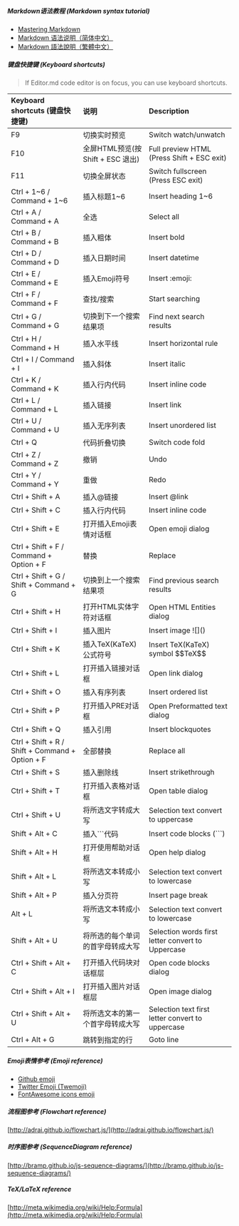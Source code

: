 ##### Markdown语法教程 (Markdown syntax tutorial)

- [Mastering Markdown](https://guides.github.com/features/mastering-markdown/ "Mastering Markdown")
- [Markdown 语法说明（简体中文）](https://markdown.p2hp.com/basic-syntax/ "Markdown 语法说明（简体中文）")
- [Markdown 語法說明（繁體中文）](http://markdown.tw/ "Markdown 語法說明（繁體中文）")

##### 键盘快捷键 (Keyboard shortcuts)

> If Editor.md code editor is on focus, you can use keyboard shortcuts.

| Keyboard shortcuts (键盘快捷键)                      | 说明                         | Description                                       |
|:------------------------------------------------|:---------------------------|:--------------------------------------------------|
| F9                                              | 切换实时预览                     | Switch watch/unwatch                              |
| F10                                             | 全屏HTML预览(按 Shift + ESC 退出) | Full preview HTML (Press Shift + ESC exit)        |
| F11                                             | 切换全屏状态                     | Switch fullscreen (Press ESC exit)                |
| Ctrl + 1~6 / Command + 1~6                      | 插入标题1~6                    | Insert heading 1~6                                |
| Ctrl + A / Command + A                          | 全选                         | Select all                                        |
| Ctrl + B / Command + B                          | 插入粗体                       | Insert bold                                       |
| Ctrl + D / Command + D                          | 插入日期时间                     | Insert datetime                                   |
| Ctrl + E / Command + E                          | 插入Emoji符号                  | Insert &#58;emoji&#58;                            |
| Ctrl + F / Command + F                          | 查找/搜索                      | Start searching                                   |
| Ctrl + G / Command + G                          | 切换到下一个搜索结果项                | Find next search results                          |
| Ctrl + H / Command + H                          | 插入水平线                      | Insert horizontal rule                            |
| Ctrl + I / Command + I                          | 插入斜体                       | Insert italic                                     |
| Ctrl + K / Command + K                          | 插入行内代码                     | Insert inline code                                |
| Ctrl + L / Command + L                          | 插入链接                       | Insert link                                       |
| Ctrl + U / Command + U                          | 插入无序列表                     | Insert unordered list                             |
| Ctrl + Q                                        | 代码折叠切换                     | Switch code fold                                  |
| Ctrl + Z / Command + Z                          | 撤销                         | Undo                                              |
| Ctrl + Y / Command + Y                          | 重做                         | Redo                                              |
| Ctrl + Shift + A                                | 插入@链接                      | Insert &#64;link                                  |
| Ctrl + Shift + C                                | 插入行内代码                     | Insert inline code                                |
| Ctrl + Shift + E                                | 打开插入Emoji表情对话框             | Open emoji dialog                                 |
| Ctrl + Shift + F / Command + Option + F         | 替换                         | Replace                                           |
| Ctrl + Shift + G / Shift + Command + G          | 切换到上一个搜索结果项                | Find previous search results                      |
| Ctrl + Shift + H                                | 打开HTML实体字符对话框              | Open HTML Entities dialog                         |
| Ctrl + Shift + I                                | 插入图片                       | Insert image &#33;[]&#40;&#41;                    |
| Ctrl + Shift + K                                | 插入TeX(KaTeX)公式符号           | Insert TeX(KaTeX) symbol &#36;&#36;TeX&#36;&#36;  |
| Ctrl + Shift + L                                | 打开插入链接对话框                  | Open link dialog                                  |
| Ctrl + Shift + O                                | 插入有序列表                     | Insert ordered list                               |
| Ctrl + Shift + P                                | 打开插入PRE对话框                 | Open Preformatted text dialog                     |
| Ctrl + Shift + Q                                | 插入引用                       | Insert blockquotes                                |
| Ctrl + Shift + R / Shift + Command + Option + F | 全部替换                       | Replace all                                       |
| Ctrl + Shift + S                                | 插入删除线                      | Insert strikethrough                              |
| Ctrl + Shift + T                                | 打开插入表格对话框                  | Open table dialog                                 |
| Ctrl + Shift + U                                | 将所选文字转成大写                  | Selection text convert to uppercase               |
| Shift + Alt + C                                 | 插入```代码                    | Insert code blocks (```)                          |
| Shift + Alt + H                                 | 打开使用帮助对话框                  | Open help dialog                                  |
| Shift + Alt + L                                 | 将所选文本转成小写                  | Selection text convert to lowercase               |
| Shift + Alt + P                                 | 插入分页符                      | Insert page break                                 |
| Alt + L                                         | 将所选文本转成小写                  | Selection text convert to lowercase               |
| Shift + Alt + U                                 | 将所选的每个单词的首字母转成大写           | Selection words first letter convert to Uppercase |
| Ctrl + Shift + Alt + C                          | 打开插入代码块对话框层                | Open code blocks dialog                           |
| Ctrl + Shift + Alt + I                          | 打开插入图片对话框层                 | Open image dialog                                 |
| Ctrl + Shift + Alt + U                          | 将所选文本的第一个首字母转成大写           | Selection text first letter convert to uppercase  |
| Ctrl + Alt + G                                  | 跳转到指定的行                    | Goto line                                         |

##### Emoji表情参考 (Emoji reference)

- [Github emoji](http://www.emoji-cheat-sheet.com/ "Github emoji")
- [Twitter Emoji \(Twemoji\)](http://twitter.github.io/twemoji/preview.html "Twitter Emoji \(Twemoji\)")
- [FontAwesome icons emoji](http://fortawesome.github.io/Font-Awesome/icons/ "FontAwesome icons emoji")

##### 流程图参考 (Flowchart reference)

[http://adrai.github.io/flowchart.js/](http://adrai.github.io/flowchart.js/)

##### 时序图参考 (SequenceDiagram reference)

[http://bramp.github.io/js-sequence-diagrams/](http://bramp.github.io/js-sequence-diagrams/)

##### TeX/LaTeX reference

[http://meta.wikimedia.org/wiki/Help:Formula](http://meta.wikimedia.org/wiki/Help:Formula)
